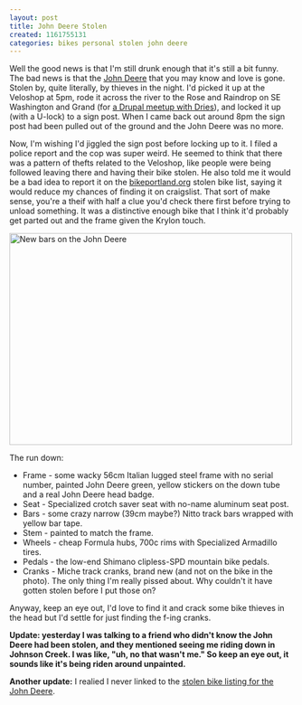 ```yaml
---
layout: post
title: John Deere Stolen
created: 1161755131
categories: bikes personal stolen john deere
---
```

Well the good news is that I'm still drunk enough that it's still a bit funny. The bad news is that the <a href="http://flickr.com/photos/drewish/tags/johndeere">John Deere</a> that you may know and love is gone. Stolen by, quite literally, by thieves in the night. I'd picked it up at the Veloshop at 5pm, rode it across the river to the Rose and Raindrop on SE Washington and Grand (for <a href="http://groups.drupal.org/node/1657">a Drupal meetup with Dries</a>), and locked it up (with a U-lock) to a sign post. When I came back out around 8pm the sign post had been pulled out of the ground and the John Deere was no more.

Now, I'm wishing I'd jiggled the sign post before locking up to it. I filed a police report and the cop was super weird. He seemed to think that there was a pattern of thefts related to the Veloshop, like people were being followed leaving there and having their bike stolen. He also told me it would be a bad idea to report it on the <a href="http://bikeportland.org">bikeportland.org</a> stolen bike list, saying it would reduce my chances of finding it on craigslist. That sort of make sense, you're a theif with half a clue you'd check there first before trying to unload something. It was a distinctive enough bike that I think it'd probably get parted out and the frame given the Krylon touch.

<a href="http://www.flickr.com/photos/drewish/8697133/" title="Photo Sharing"><img src="http://static.flickr.com/6/8697133_e2e6e1380d.jpg" width="500" height="375" alt="New bars on the John Deere" /></a>

The run down:
<ul><li>Frame - some wacky 56cm Italian lugged steel frame with no serial number, painted John Deere green, yellow stickers on the down tube and a real John Deere head badge.</li>
<li>Seat - Specialized crotch saver seat with no-name aluminum seat post.</li>
<li>Bars - some crazy narrow (39cm maybe?) Nitto track bars wrapped with yellow bar tape.</li>
<li>Stem - painted to match the frame.</li>
<li>Wheels - cheap Formula hubs, 700c rims with Specialized Armadillo tires.</li>
<li>Pedals - the low-end Shimano clipless-SPD mountain bike pedals.</li>
<li>Cranks - Miche track cranks, brand new (and not on the bike in the photo). The only thing I'm really pissed about. Why couldn't it have gotten stolen before I put those on?</li></ul>

Anyway, keep an eye out, I'd love to find it and crack some bike thieves in the head but I'd settle for just finding the f-ing cranks.

<strong>Update: yesterday I was talking to a friend who didn't know the John Deere had been stolen, and they mentioned seeing me riding down in Johnson Creek. I was like, "uh, no that wasn't me." So keep an eye out, it sounds like it's being riden around unpainted. </strong>

<strong>Another update:</strong> I realied I never linked to the <a href="http://finetoothcog.com/site/bike_matches/302">stolen bike listing for the John Deere</a>.
